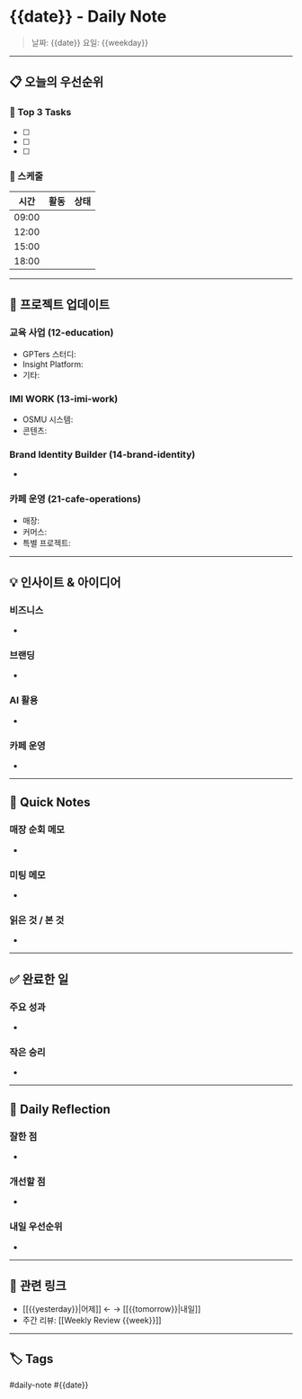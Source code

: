 # {{date}} - Daily Note

> 날짜: {{date}}
> 요일: {{weekday}}

---

## 📋 오늘의 우선순위

### 🎯 Top 3 Tasks
- [ ]
- [ ]
- [ ]

### 📅 스케줄
| 시간 | 활동 | 상태 |
|------|------|------|
| 09:00 |  |  |
| 12:00 |  |  |
| 15:00 |  |  |
| 18:00 |  |  |

---

## 💼 프로젝트 업데이트

### 교육 사업 (12-education)
- GPTers 스터디:
- Insight Platform:
- 기타:

### IMI WORK (13-imi-work)
- OSMU 시스템:
- 콘텐츠:

### Brand Identity Builder (14-brand-identity)
-

### 카페 운영 (21-cafe-operations)
- 매장:
- 커머스:
- 특별 프로젝트:

---

## 💡 인사이트 & 아이디어

### 비즈니스
-

### 브랜딩
-

### AI 활용
-

### 카페 운영
-

---

## 📝 Quick Notes

### 매장 순회 메모
-

### 미팅 메모
-

### 읽은 것 / 본 것
-

---

## ✅ 완료한 일

### 주요 성과
-

### 작은 승리
-

---

## 🤔 Daily Reflection

### 잘한 점
-

### 개선할 점
-

### 내일 우선순위
-

---

## 🔗 관련 링크

- [[{{yesterday}}|어제]] ← → [[{{tomorrow}}|내일]]
- 주간 리뷰: [[Weekly Review {{week}}]]

---

## 🏷️ Tags

#daily-note #{{date}}
